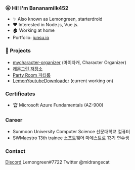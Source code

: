 ### 😜 Hi! I'm Bananamilk452
+ ✨ Also known as Lemongreen, starterdroid
+ ❤ Interested in Node.js, Vue.js.
+ :house: Working at home
+ Portfolio: [junsu.io](https://junsu.io)
    
### 🎉 Projects
+ [mycharacter-organizer](https://github.com/Bananamilk452/mycharacter-organizer) (마이자캐, Character Organizer)
+ [레몬그린 저장소](https://storage.junsu.io)
+ [Party Room 파티룸](https://partyroom.junsu.io)
+ [LemonYoutubeDownloader](https://github.com/Bananamilk452/LemonYoutubeDownloader) (current working on)
     
### Certificates
+ 🏆 Microsoft Azure Fundamentals (AZ-900)

### Career
+ Sunmoon University Computer Science 선문대학교 컴퓨터
+ SWMaestro 13th trainee 소프트웨어 마에스트로 13기 연수생
    
### Contact  
[Discord](https://discord.com/users/272616743275331584) Lemongreen#7722
Twitter @midrangecat
